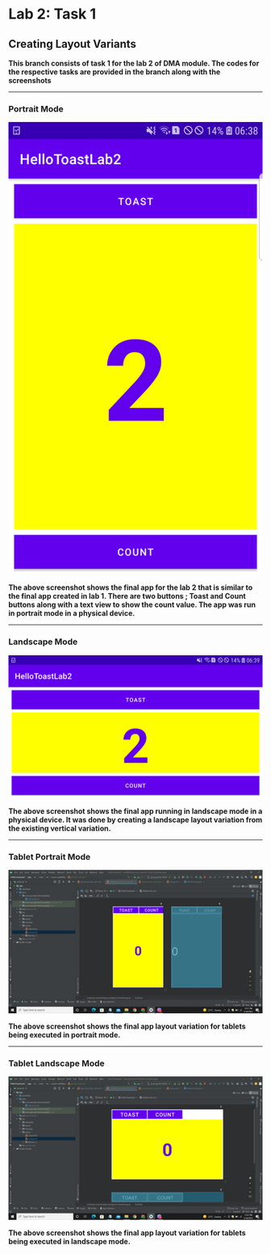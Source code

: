 # Lab 2: Task 1

## Creating Layout Variants

**This branch consists of task 1 for the lab 2 of DMA module. The codes for the respective tasks are provided in the branch along
with the screenshots**

---

### Portrait Mode

![alt](SS/PortraitView.png)

**The above screenshot shows the final app for the lab 2 that is similar to the final app created in lab 1. There are two buttons
; Toast and Count buttons along with a text view to show the count value. The app was run in portrait mode in a physical
device.**

--- 

### Landscape Mode

![alt](SS/LandscapeView.png)

**The above screenshot shows the final app running in landscape mode in a physical device. It was done by creating a landscape 
layout variation from the existing vertical variation.**

--- 

### Tablet Portrait Mode

![alt](SS/TabletPortrait.png)

**The above screenshot shows the final app layout variation for tablets being executed in portrait mode.**

--- 

### Tablet Landscape Mode

![alt](SS/TabletLandscape.png)

**The above screenshot shows the final app layout variation for tablets being executed in landscape mode.**
